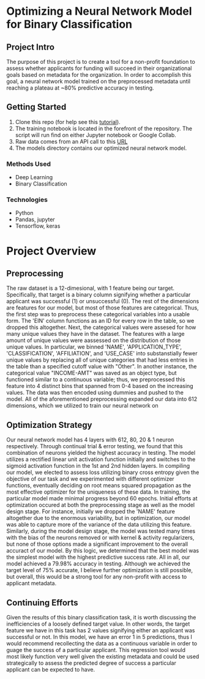 # Optimizing a Neural Network Model for Binary Classification

## Project Intro
The purpose of this project is to create a tool for a non-profit foundation to assess whether applicants for funding will succeed in their organizational goals based on metadata for the organization. In order to accomplish this goal, a neural network model trained on the preprocessed metadata until reaching a plateau at ~80% predictive accuracy in testing. 

## Getting Started
1. Clone this repo (for help see this [tutorial](https://help.github.com/articles/cloning-a-repository/)).
2. The training notebook is located in the forefront of the repository. The script will run find on either Jupyter notebook or Google Collab. 
3. Raw data comes from an API call to this [URL](https://static.bc-edx.com/data/dl-1-2/m21/lms/starter/charity_data.csv)
4. The models directory contains our optimized neural network model.

### Methods Used
* Deep Learning
* Binary Classification

### Technologies
* Python
* Pandas, jupyter
* Tensorflow, keras

# Project Overview
## Preprocessing
The raw dataset is a 12-dimesional, with 1 feature being our target. Specifically, that target is a binary column signifying whether a particular applicant was successful (1) or unsuccessful (0). The rest of the dimensions are features for our model, but most of those features are categorical. Thus, the first step was to preprocess these categorical variables into a usable form. The 'EIN' column functions as an ID for every row in the table, so we dropped this altogether. Next, the categorical values were assesed for how many unique values they have in the dataset. The features with a large amount of unique values were aassessed on the distribution of those unique values. In particular, we binned 'NAME', 'APPLICATION_TYPE', 'CLASSIFICATION',  'AFFILIATION', and 'USE_CASE' into substanstially fewer unique values by replacing all of unique categories that had less entries in the table than a specified cutoff value with "Other". In another instance, the categorical value "INCOME-AMT" was saved as an object type, but functioned similar to a continuous variable; thus, we preprocessed this feature into 4 distinct bins that spanned from 0-4 based on the increasing values. The data was then encoded using dummies and pushed to the model. All of the aforementioned preprocessing expanded our data into 612 dimensions, which we utilized to train our neural network on

## Optimization Strategy
Our neural network model has 4 layers with 612, 80, 20 & 1 neuron respectively. Through continual trial & error testing, we found that this combination of neurons yielded the highest accuracy in testing. The model utilizes a rectified linear unit activation function initially and switches to the sigmoid activation function in the 1st and 2nd hidden layers. In compiling our model, we elected to assess loss utilizing binary cross entropy given the objective of our task and we experimented with different optimizer functions, eventually deciding on root means squared propagation as the most effective optimizer for the uniqueness of these data. In training, the particular model made minimal progress beyond 60 epochs. Initial efforts at optimization occured at both the preprocessing stage as well as the model design stage. For instance, initially we dropped the 'NAME' feature altogether due to the enormous variability, but in optimization, our model was able to capture more of the variance of the data utilizing this feature. Similarly, during the model design stage, the model was tested many times with the bias of the neurons removed or with kernel & activity regularizers, but none of those options made a significant improvement to the overall accuract of our model. By this logic, we determined that the best model was the simplest model with the highest predictive success rate. All in all, our model achieved a 79.98% accuracy in testing. Although we achieved the target level of 75% accurate, I believe further optimization is still possible, but overall, this would be a strong tool for any non-profit with access to applicant metadata. 

## Continuing Efforts
Given the results of this binary classification task, it is worth discussing the inefficiencies of a loosely defined target value. In other words, the target feature we have in this task has 2 values signifying either an applicant was successful or not. In this model, we have an error 1 in 5 predictions, thus I would recommend recollecting the data as a continuous variable in order to guage the success of a particular applicant. This regression tool would most likely function very well given the existing metadata and could be used strategically to assess the predicted degree of success a particular applicant can be expected to have.
